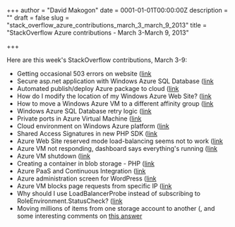 +++
author = "David Makogon"
date = 0001-01-01T00:00:00Z
description = ""
draft = false
slug = "stack_overflow_azure_contributions_march_3_march_9_2013"
title = "StackOverflow Azure contributions - March 3-March 9, 2013"

+++


Here are this week's StackOverflow contributions, March 3-9: 

* Getting occasional 503 errors on website ([link](http://stackoverflow.com/a/15328328/272109)
* Secure asp.net application with Windows Azure SQL Database ([link](http://stackoverflow.com/a/15326543/272109)
* Automated publish/deploy Azure package to cloud ([link](http://stackoverflow.com/a/15323979/272109)
* How do I modify the location of my Windows Azure Web Site? ([link](http://stackoverflow.com/a/15312960/272109)
* How to move a Windows Azure VM to a different affinity group ([link](http://stackoverflow.com/a/15306378/272109)
* Windows Azure SQL Database retry logic ([link](http://stackoverflow.com/a/15303836/272109)
* Private ports in Azure Virtual Machine ([link](http://stackoverflow.com/a/15303571/272109)
* Cloud environment on Windows Azure platform ([link](http://stackoverflow.com/a/15303202/272109)
* Shared Access Signatures in new PHP SDK ([link](http://stackoverflow.com/a/15299490/272109)
* Azure Web Site reserved mode load-balancing seems not to work ([link](http://stackoverflow.com/questions/15291636/azure-web-site-reserved-mode-load-balancing-seems-to-not-work/15294537#15294537)
* Azure VM not responding, dashboard says everything's running ([link](http://stackoverflow.com/a/15286258/272109)
* Azure VM shutdown ([link](http://stackoverflow.com/questions/15280890/azure-vm-shutdown/15286175#15286175)
* Creating a container in blob storage - PHP ([link](http://stackoverflow.com/a/15285803/272109)
* Azure PaaS and Continuous Integration ([link](http://stackoverflow.com/a/15271629/272109)
* Azure administration screen for WordPress ([link](http://stackoverflow.com/a/15254485/272109)
* Azure VM blocks page requests from specific IP ([link](http://stackoverflow.com/a/15237708/272109)
* Why should I use LoadBalancerProbe instead of subscribing to RoleEnvironment.StatusCheck? ([link](http://stackoverflow.com/a/15201301/272109)
* Moving millions of items from one storage account to another (, and some interesting comments on [this answer](http://stackoverflow.com/a/15181134/272109)


